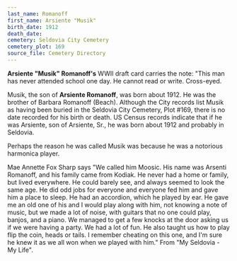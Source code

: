 ```yaml
---
last_name: Romanoff
first_name: Arsiente "Musik"
birth_date: 1912
death_date:
cemetery: Seldovia City Cemetery
cemetery_plot: 169
source_file: Cemetery Directory
---
```

**Arsiente "Musik" Romanoff's** WWII draft card carries the note: "This man has never attended school one day. He cannot read or write. Cross-eyed.

Musik, the son of **Arsiente Romanoff**, was born about 1912. He was the brother of Barbara Romanoff (Beach). Although the City records list Musik as having been buried in the Seldovia City Cemetery, Plot #169, there is no date recorded for his birth or death. US Census records indicate that if he was Arsiente, son of Arsiente, Sr., he was born about 1912 and probably in Seldovia. 

Perhaps the reason he was called Musik was because he was a notorious harmonica player.  

Mae Annette Fox Sharp says "We called him Moosic.  His name was Arsenti Romanoff, and his family came from Kodiak.  He never had a home or family, but lived everywhere.  He could barely see, and always seemed to look the same age.  He did odd jobs for everyone and everyone fed him and gave him a place to sleep.  He had an accordion, which he played by ear. He gave me an old one of his and I would play along with him, not knowing a note of music, but we made a lot of noise, with guitars that no one could play, banjos, and a piano.  We managed to get a few knocks at the door asking us if we were having a party.  We had a lot of fun.  He also taught us how to play flip the coin, heads or tails.  I remember cheating on this one, and I'm sure he knew it as we all won when we played with him." From "My Seldovia - My Life".


